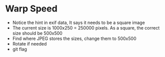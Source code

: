 # Warp Speed

* Notice the hint in exif data, It says it needs to be a square image
* The current size is 1000x250 = 250000 pixels. As a square, the correct size should be 500x500
* Find where JPEG stores the sizes, change them to 500x500
* Rotate if needed
* git flag
